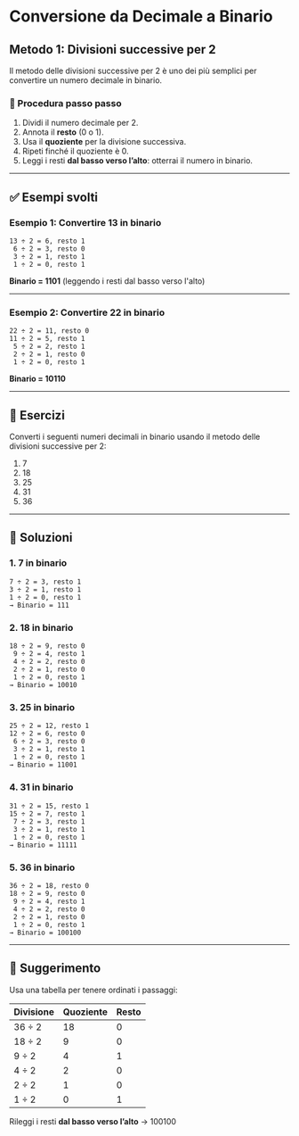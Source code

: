 # Conversione da Decimale a Binario  
## Metodo 1: Divisioni successive per 2

Il metodo delle divisioni successive per 2 è uno dei più semplici per convertire un numero decimale in binario.

### 🔢 Procedura passo passo

1. Dividi il numero decimale per 2.
2. Annota il **resto** (0 o 1).
3. Usa il **quoziente** per la divisione successiva.
4. Ripeti finché il quoziente è 0.
5. Leggi i resti **dal basso verso l’alto**: otterrai il numero in binario.

---

## ✅ Esempi svolti

### Esempio 1: Convertire 13 in binario

```
13 ÷ 2 = 6, resto 1  
 6 ÷ 2 = 3, resto 0  
 3 ÷ 2 = 1, resto 1  
 1 ÷ 2 = 0, resto 1  
```

**Binario = 1101** (leggendo i resti dal basso verso l'alto)

---

### Esempio 2: Convertire 22 in binario

```
22 ÷ 2 = 11, resto 0  
11 ÷ 2 = 5, resto 1  
 5 ÷ 2 = 2, resto 1  
 2 ÷ 2 = 1, resto 0  
 1 ÷ 2 = 0, resto 1  
```

**Binario = 10110**

---

## 📝 Esercizi

Converti i seguenti numeri decimali in binario usando il metodo delle divisioni successive per 2:

1. 7  
2. 18  
3. 25  
4. 31  
5. 36  

---

## 🧠 Soluzioni

### 1. 7 in binario
```
7 ÷ 2 = 3, resto 1  
3 ÷ 2 = 1, resto 1  
1 ÷ 2 = 0, resto 1  
→ Binario = 111
```

### 2. 18 in binario
```
18 ÷ 2 = 9, resto 0  
 9 ÷ 2 = 4, resto 1  
 4 ÷ 2 = 2, resto 0  
 2 ÷ 2 = 1, resto 0  
 1 ÷ 2 = 0, resto 1  
→ Binario = 10010
```

### 3. 25 in binario
```
25 ÷ 2 = 12, resto 1  
12 ÷ 2 = 6, resto 0  
 6 ÷ 2 = 3, resto 0  
 3 ÷ 2 = 1, resto 1  
 1 ÷ 2 = 0, resto 1  
→ Binario = 11001
```

### 4. 31 in binario
```
31 ÷ 2 = 15, resto 1  
15 ÷ 2 = 7, resto 1  
 7 ÷ 2 = 3, resto 1  
 3 ÷ 2 = 1, resto 1  
 1 ÷ 2 = 0, resto 1  
→ Binario = 11111
```

### 5. 36 in binario
```
36 ÷ 2 = 18, resto 0  
18 ÷ 2 = 9, resto 0  
 9 ÷ 2 = 4, resto 1  
 4 ÷ 2 = 2, resto 0  
 2 ÷ 2 = 1, resto 0  
 1 ÷ 2 = 0, resto 1  
→ Binario = 100100
```

---

## 📌 Suggerimento

Usa una tabella per tenere ordinati i passaggi:

| Divisione | Quoziente | Resto |
|-----------|-----------|-------|
| 36 ÷ 2    | 18        | 0     |
| 18 ÷ 2    | 9         | 0     |
| 9 ÷ 2     | 4         | 1     |
| 4 ÷ 2     | 2         | 0     |
| 2 ÷ 2     | 1         | 0     |
| 1 ÷ 2     | 0         | 1     |

Rileggi i resti **dal basso verso l’alto** → 100100
